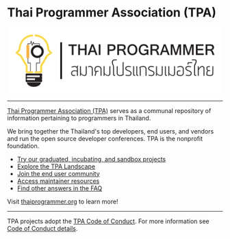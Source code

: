 # Thai Programmer Association (TPA)

![TPA Logo](./profile/tpa-logo.png)

----

[Thai Programmer Association (TPA)](https://www.thaiprogrammer.org) serves as a communal repository of information pertaining to programmers in Thailand.

We bring together the Thailand's top developers, end users, and vendors and run the open source developer conferences. TPA is the nonprofit foundation.

* [Try our graduated, incubating, and sandbox projects](https://www.thaiprogrammer.org/projects/)
* [Explore the TPA Landscape](https://landscape.tpa.org/)
* [Join the end user community](https://www.thaiprogrammer.org/enduser/)
* [Access maintainer resources](https://github.com/ThaiProgrammer/servicedesk)
* [Find other answers in the FAQ](https://www.thaiprogrammer.org/about/faq/)

Visit [thaiprogrammer.org](https://www.thaiprogrammer.org/about/who-we-are/) to learn more!

----

TPA projects adopt the [TPA Code of Conduct](https://github.com/ThaiProgrammer/blob/main/code-of-conduct.md). For more information see [Code of Conduct details](https://github.com/ThaiProgrammer/conduct/).

